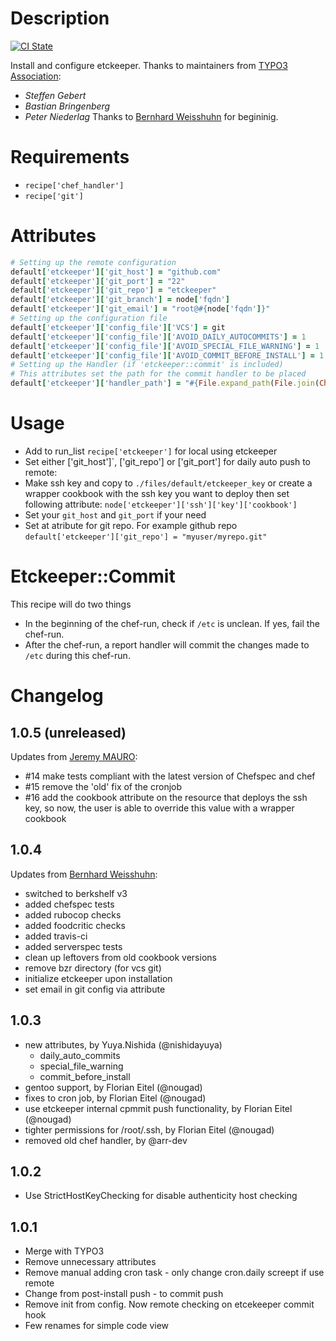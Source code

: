 Description
===========

[![CI State](https://github.com/pioneerit/etckeeper-cookbook/workflows/CI/badge.svg)](https://github.com/pioneerit/etckeeper-cookbook/actions?query=workflow%3ACI)

Install and configure etckeeper.
Thanks to maintainers from [TYPO3 Association](https://github.com/TYPO3-cookbooks):
* *Steffen Gebert*
* *Bastian Bringenberg*
* *Peter Niederlag*
Thanks to [Bernhard Weisshuhn](https://github.com/bkw) for begininig.

Requirements
============
* `recipe['chef_handler']`
* `recipe['git']`

Attributes
==========
```ruby
# Setting up the remote configuration
default['etckeeper']['git_host'] = "github.com"
default['etckeeper']['git_port'] = "22"
default['etckeeper']['git_repo'] = "etckeeper"
default['etckeeper']['git_branch'] = node['fqdn']
default['etckeeper']['git_email'] = "root@#{node['fqdn']}"
# Setting up the configuration file
default['etckeeper']['config_file']['VCS'] = git
default['etckeeper']['config_file']['AVOID_DAILY_AUTOCOMMITS'] = 1
default['etckeeper']['config_file']['AVOID_SPECIAL_FILE_WARNING'] = 1
default['etckeeper']['config_file']['AVOID_COMMIT_BEFORE_INSTALL'] = 1
# Setting up the Handler (if 'etckeeper::commit' is included)
# This attributes set the path for the commit handler to be placed
default['etckeeper']['handler_path'] = "#{File.expand_path(File.join(Chef::Config[:file_cache_path], '..'))}/handlers"
```

Usage
=====
* Add to run_list `recipe['etckeeper']` for local using etckeeper
* Set either ['git_host']`, ['git_repo'] or ['git_port'] for daily auto push to remote:
 * Make ssh key and copy to `./files/default/etckeeper_key` or create a wrapper cookbook with the ssh key you want to deploy then set following attribute: `node['etckeeper']['ssh']['key']['cookbook']`
 * Set your `git_host` and `git_port` if your need
 * Set at atribute for git repo. For example github repo `default['etckeeper']['git_repo'] = "myuser/myrepo.git"`

Etckeeper::Commit
=================

This recipe will do two things

* In the beginning of the chef-run, check if `/etc` is unclean. If yes, fail the chef-run.
* After the chef-run, a report handler will commit the changes made to `/etc` during this chef-run.


Changelog
=========

1.0.5 (unreleased)
-----
Updates from [Jeremy MAURO](https://github.com/jmauro):
* #14 make tests compliant with the latest version of Chefspec and chef
* #15 remove the 'old' fix of the cronjob
* #16 add the cookbook attribute on the resource that deploys the ssh key, so
now, the user is able to override this value with a wrapper cookbook

1.0.4
-----
Updates from [Bernhard Weisshuhn](https://github.com/bkw):
* switched to berkshelf v3
* added chefspec tests
* added rubocop checks
* added foodcritic checks
* added travis-ci
* added serverspec tests
* clean up leftovers from old cookbook versions
* remove bzr directory (for vcs git)
* initialize etckeeper upon installation
* set email in git config via attribute

1.0.3
-----

* new attributes, by Yuya.Nishida (@nishidayuya)
    * daily_auto_commits
    * special_file_warning
    * commit_before_install
* gentoo support, by Florian Eitel (@nougad)
* fixes to cron job, by Florian Eitel (@nougad)
* use etckeeper internal cpmmit push functionality, by Florian Eitel (@nougad)
* tighter permissions for /root/.ssh, by Florian Eitel (@nougad)
* removed old chef handler, by @arr-dev

1.0.2
-----

* Use StrictHostKeyChecking for disable authenticity host checking

1.0.1
-----

* Merge with TYPO3
* Remove unnecessary attributes
* Remove manual adding cron task - only change cron.daily screept if use remote
* Change from post-install push - to commit push
* Remove init from config. Now remote checking on etcekeeper commit hook
* Few renames for simple code view
